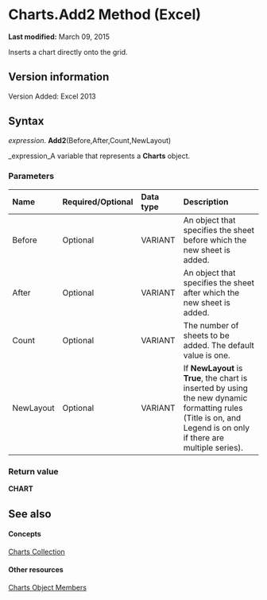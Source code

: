 
# Charts.Add2 Method (Excel)

 **Last modified:** March 09, 2015

Inserts a chart directly onto the grid.

## Version information

Version Added: Excel 2013 


## Syntax

 _expression_. **Add2**(Before,After,Count,NewLayout)

 _expression_A variable that represents a  **Charts** object.


### Parameters



|**Name**|**Required/Optional**|**Data type**|**Description**|
|:-----|:-----|:-----|:-----|
|Before|Optional|VARIANT|An object that specifies the sheet before which the new sheet is added.|
|After|Optional|VARIANT|An object that specifies the sheet after which the new sheet is added.|
|Count|Optional|VARIANT|The number of sheets to be added. The default value is one.|
|NewLayout|Optional|VARIANT|If  **NewLayout** is **True**, the chart is inserted by using the new dynamic formatting rules (Title is on, and Legend is on only if there are multiple series).|

### Return value

 **CHART**


## See also


#### Concepts


 [Charts Collection](06d4602e-a713-7ca0-db39-2d8a29f084a0.md)
#### Other resources


 [Charts Object Members](209281d5-4fda-65f1-ac1c-6ae43c2764ba.md)
